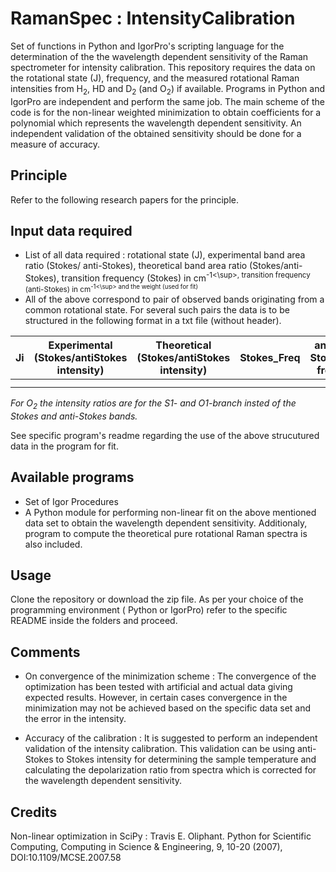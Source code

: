 # RamanSpec : IntensityCalibration

Set of functions in Python and IgorPro's scripting language for the determination of the the wavelength dependent sensitivity of the Raman spectrometer for intensity calibration. This repository requires the data on the rotational state (J), frequency, and the measured rotational Raman intensities from H<sub>2</sub>, HD and D<sub>2</sub> (and O<sub>2</sub>) if available. Programs in Python and IgorPro are independent and perform the same job. The main scheme of the code is for the non-linear weighted minimization to obtain coefficients for a polynomial which represents the wavelength dependent sensitivity. An independent validation of the obtained sensitivity should be done for a measure of accuracy. 

## Principle
Refer to the following research papers for the principle. 

## Input data required
 - List of all data required : rotational state (J), experimental band area ratio (Stokes/ anti-Stokes), theoretical band area ratio (Stokes/anti-Stokes), transition frequency (Stokes) in cm<sup>-1<\sup>, transition frequency (anti-Stokes) in cm<sup>-1<\sup> and the weight (used for fit)
 - All of the above correspond to pair of observed bands originating from a common rotational state. For several such pairs the data is to be structured in the following format in a txt file (without header).

| Ji | Experimental (Stokes/antiStokes intensity) | Theoretical (Stokes/antiStokes intensity) | Stokes_Freq | anti-Stokes freq | weight |
|----|----------------------------------|-------|-----------------|-------------|-----------------|
|    |                                  |       |                 |             |                 |
|    |                                  |       |                 |             |                 |

*For  O<sub>2</sub> the  intensity ratios are for the S1- and O1-branch insted of the Stokes and  anti-Stokes bands.*

See specific program's readme regarding the use of the above strucutured data in the program for fit. 

## Available programs
 - Set of Igor Procedures
 - A Python module 
for performing non-linear fit on the above mentioned data set to obtain the wavelength dependent sensitivity. Additionaly, program to compute the theoretical pure rotational Raman spectra is also included.

 
## Usage

Clone the repository or download the zip file. As per your choice of the programming environment ( Python or IgorPro) refer to the specific README inside the folders and proceed. 
 
## Comments
 
 - On convergence of the minimization scheme : The convergence of the optimization has been tested with artificial and actual data giving expected results. However, in certain cases convergence in the minimization may not be achieved based on the specific data set and the error in the intensity.
 
 - Accuracy of the calibration : It is suggested to perform an independent validation of the intensity calibration. This validation can be using anti-Stokes to Stokes intensity for determining the sample temperature and calculating the depolarization ratio from spectra which is corrected for the wavelength dependent sensitivity.
 

## Credits
Non-linear optimization in SciPy : 
Travis E. Oliphant. Python for Scientific Computing, Computing in Science & Engineering, 9, 10-20 (2007), DOI:10.1109/MCSE.2007.58 

